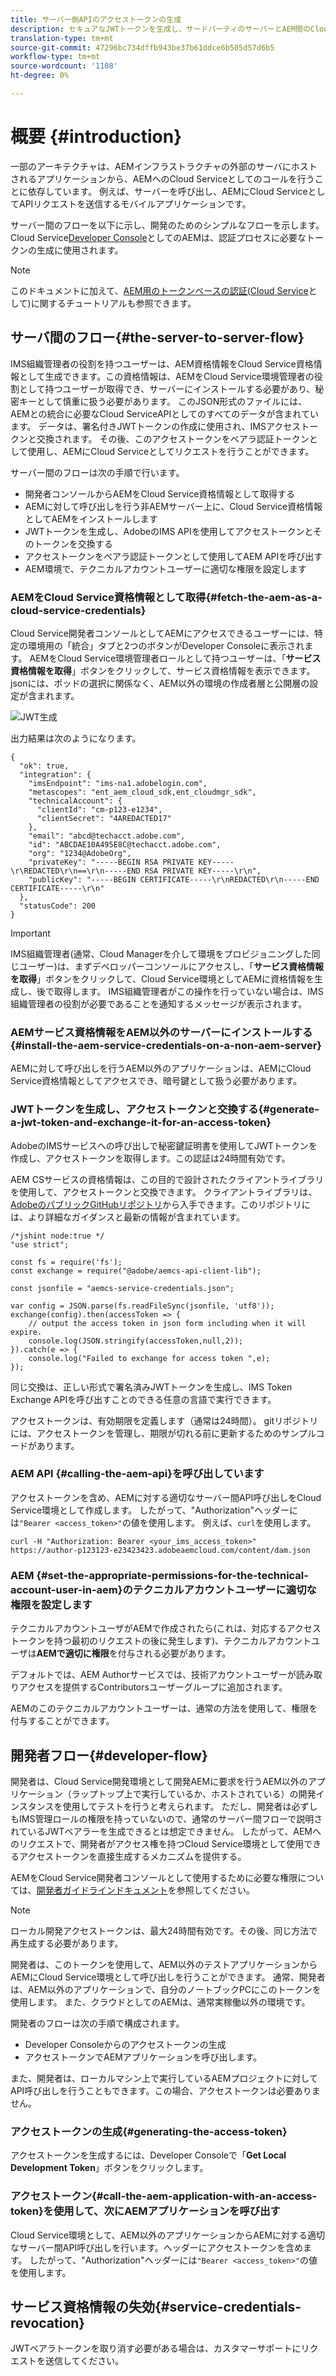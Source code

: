 ```yaml
---
title: サーバー側APIのアクセストークンの生成
description: セキュアなJWTトークンを生成し、サードパーティのサーバーとAEM間のCloud Serviceを容易にする方法を学びます。
translation-type: tm+mt
source-git-commit: 47296bc734dffb943be37b61ddce6b505d57d6b5
workflow-type: tm+mt
source-wordcount: '1108'
ht-degree: 0%

---
```



# 概要 {#introduction}

一部のアーキテクチャは、AEMインフラストラクチャの外部のサーバにホストされるアプリケーションから、AEMへのCloud Serviceとしてのコールを行うことに依存しています。 例えば、サーバーを呼び出し、AEMにCloud ServiceとしてAPIリクエストを送信するモバイルアプリケーションです。

サーバー間のフローを以下に示し、開発のためのシンプルなフローを示します。 Cloud Service[Developer Console](development-guidelines.md#crxde-lite-and-developer-console)としてのAEMは、認証プロセスに必要なトークンの生成に使用されます。

>[!NOTE]
>
>このドキュメントに加えて、[AEM用のトークンベースの認証(Cloud Service](https://experienceleague.adobe.com/docs/experience-manager-learn/getting-started-with-aem-headless/authentication/overview.html?lang=en#authentication)として)に関するチュートリアルも参照できます。

## サーバ間のフロー{#the-server-to-server-flow}

IMS組織管理者の役割を持つユーザーは、AEM資格情報をCloud Service資格情報として生成できます。この資格情報は、AEMをCloud Service環境管理者の役割として持つユーザーが取得でき、サーバーにインストールする必要があり、秘密キーとして慎重に扱う必要があります。 このJSON形式のファイルには、AEMとの統合に必要なCloud ServiceAPIとしてのすべてのデータが含まれています。 データは、署名付きJWTトークンの作成に使用され、IMSアクセストークンと交換されます。 その後、このアクセストークンをベアラ認証トークンとして使用し、AEMにCloud Serviceとしてリクエストを行うことができます。

サーバー間のフローは次の手順で行います。

* 開発者コンソールからAEMをCloud Service資格情報として取得する
* AEMに対して呼び出しを行う非AEMサーバー上に、Cloud Service資格情報としてAEMをインストールします
* JWTトークンを生成し、AdobeのIMS APIを使用してアクセストークンとそのトークンを交換する
* アクセストークンをベアラ認証トークンとして使用してAEM APIを呼び出す
* AEM環境で、テクニカルアカウントユーザーに適切な権限を設定します

### AEMをCloud Service資格情報として取得{#fetch-the-aem-as-a-cloud-service-credentials}

Cloud Service開発者コンソールとしてAEMにアクセスできるユーザーには、特定の環境用の「統合」タブと2つのボタンがDeveloper Consoleに表示されます。 AEMをCloud Service環境管理者ロールとして持つユーザーは、「**サービス資格情報を取得**」ボタンをクリックして、サービス資格情報を表示できます。jsonには、ポッドの選択に関係なく、AEM以外の環境の作成者層と公開層の設定が含まれます。

![JWT生成](assets/JWTtoken3.png)

出力結果は次のようになります。

```
{
  "ok": true,
  "integration": {
    "imsEndpoint": "ims-na1.adobelogin.com",
    "metascopes": "ent_aem_cloud_sdk,ent_cloudmgr_sdk",
    "technicalAccount": {
      "clientId": "cm-p123-e1234",
      "clientSecret": "4AREDACTED17"
    },
    "email": "abcd@techacct.adobe.com",
    "id": "ABCDAE10A495E8C@techacct.adobe.com",
    "org": "1234@AdobeOrg",
    "privateKey": "-----BEGIN RSA PRIVATE KEY-----\r\REDACTED\r\n==\r\n-----END RSA PRIVATE KEY-----\r\n",
    "publicKey": "-----BEGIN CERTIFICATE-----\r\nREDACTED\r\n-----END CERTIFICATE-----\r\n"
  },
  "statusCode": 200
}
```

>[!IMPORTANT]
>
>IMS組織管理者(通常、Cloud Managerを介して環境をプロビジョニングした同じユーザー)は、まずデベロッパーコンソールにアクセスし、「**サービス資格情報を取得**」ボタンをクリックして、Cloud Service環境としてAEMに資格情報を生成し、後で取得します。 IMS組織管理者がこの操作を行っていない場合は、IMS組織管理者の役割が必要であることを通知するメッセージが表示されます。

### AEMサービス資格情報をAEM以外のサーバーにインストールする{#install-the-aem-service-credentials-on-a-non-aem-server}

AEMに対して呼び出しを行うAEM以外のアプリケーションは、AEMにCloud Service資格情報としてアクセスでき、暗号鍵として扱う必要があります。

### JWTトークンを生成し、アクセストークンと交換する{#generate-a-jwt-token-and-exchange-it-for-an-access-token}

AdobeのIMSサービスへの呼び出しで秘密鍵証明書を使用してJWTトークンを作成し、アクセストークンを取得します。この認証は24時間有効です。

AEM CSサービスの資格情報は、この目的で設計されたクライアントライブラリを使用して、アクセストークンと交換できます。 クライアントライブラリは、[AdobeのパブリックGitHubリポジトリ](https://github.com/adobe/aemcs-api-client-lib)から入手できます。このリポジトリには、より詳細なガイダンスと最新の情報が含まれています。

```
/*jshint node:true */
"use strict";

const fs = require('fs');
const exchange = require("@adobe/aemcs-api-client-lib");

const jsonfile = "aemcs-service-credentials.json";

var config = JSON.parse(fs.readFileSync(jsonfile, 'utf8'));
exchange(config).then(accessToken => {
    // output the access token in json form including when it will expire.
    console.log(JSON.stringify(accessToken,null,2));
}).catch(e => {
    console.log("Failed to exchange for access token ",e);
});
```

同じ交換は、正しい形式で署名済みJWTトークンを生成し、IMS Token Exchange APIを呼び出すことのできる任意の言語で実行できます。

アクセストークンは、有効期限を定義します（通常は24時間）。 gitリポジトリには、アクセストークンを管理し、期限が切れる前に更新するためのサンプルコードがあります。

### AEM API {#calling-the-aem-api}を呼び出しています

アクセストークンを含め、AEMに対する適切なサーバー間API呼び出しをCloud Service環境として作成します。 したがって、&quot;Authorization&quot;ヘッダーには`"Bearer <access_token>"`の値を使用します。 例えば、`curl`を使用します。

```curlc
curl -H "Authorization: Bearer <your_ims_access_token>" https://author-p123123-e23423423.adobeaemcloud.com/content/dam.json
```

### AEM {#set-the-appropriate-permissions-for-the-technical-account-user-in-aem}のテクニカルアカウントユーザーに適切な権限を設定します

テクニカルアカウントユーザがAEMで作成されたら(これは、対応するアクセストークンを持つ最初のリクエストの後に発生します)、テクニカルアカウントユーザは&#x200B;**AEMで適切に権限**&#x200B;を付与される必要があります。

デフォルトでは、AEM Authorサービスでは、技術アカウントユーザーが読み取りアクセスを提供するContributorsユーザーグループに追加されます。

AEMのこのテクニカルアカウントユーザーは、通常の方法を使用して、権限を付与することができます。

## 開発者フロー{#developer-flow}

開発者は、Cloud Service開発環境として開発AEMに要求を行うAEM以外のアプリケーション（ラップトップ上で実行しているか、ホストされている）の開発インスタンスを使用してテストを行うと考えられます。 ただし、開発者は必ずしもIMS管理ロールの権限を持っていないので、通常のサーバー間フローで説明されているJWTベアラーを生成できるとは想定できません。 したがって、AEMへのリクエストで、開発者がアクセス権を持つCloud Service環境として使用できるアクセストークンを直接生成するメカニズムを提供する。

AEMをCloud Service開発者コンソールとして使用するために必要な権限については、[開発者ガイドラインドキュメント](/help/implementing/developing/introduction/development-guidelines.md#crxde-lite-and-developer-console)を参照してください。

>[!NOTE]
>
>ローカル開発アクセストークンは、最大24時間有効です。その後、同じ方法で再生成する必要があります。

開発者は、このトークンを使用して、AEM以外のテストアプリケーションからAEMにCloud Service環境として呼び出しを行うことができます。 通常、開発者は、AEM以外のアプリケーションで、自分のノートブックPCにこのトークンを使用します。 また、クラウドとしてのAEMは、通常実稼働以外の環境です。

開発者のフローは次の手順で構成されます。

* Developer Consoleからのアクセストークンの生成
* アクセストークンでAEMアプリケーションを呼び出します。

また、開発者は、ローカルマシン上で実行しているAEMプロジェクトに対してAPI呼び出しを行うこともできます。この場合、アクセストークンは必要ありません。

### アクセストークンの生成{#generating-the-access-token}

アクセストークンを生成するには、Developer Consoleで「**Get Local Development Token**」ボタンをクリックします。

### アクセストークン{#call-the-aem-application-with-an-access-token}を使用して、次にAEMアプリケーションを呼び出す

Cloud Service環境として、AEM以外のアプリケーションからAEMに対する適切なサーバー間API呼び出しを行います。ヘッダーにアクセストークンを含めます。 したがって、&quot;Authorization&quot;ヘッダーには`"Bearer <access_token>"`の値を使用します。

## サービス資格情報の失効{#service-credentials-revocation}

JWTベアラトークンを取り消す必要がある場合は、カスタマーサポートにリクエストを送信してください。